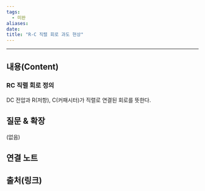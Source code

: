 ```yaml
---
tags:
  - 미완
aliases: 
date:
title: "R-C 직렬 회로 과도 현상"
---
```


---

## 내용(Content)

### RC 직렬 회로 정의

DC 전압과 R(저항), C(커패시터)가 직렬로 연결된 회로를 뜻한다.

## 질문 & 확장

(없음)

## 연결 노트

## 출처(링크)





